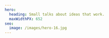 ```yaml
---
hero:
  heading: Small talks about ideas that work.
  maxWidthPX: 652
seo:
  image: /images/hero-16.jpg
---
```

